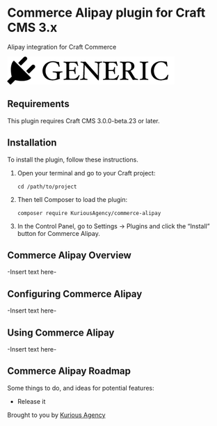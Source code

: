 # Commerce Alipay plugin for Craft CMS 3.x

Alipay integration for Craft Commerce

![Screenshot](resources/img/plugin-logo.png)

## Requirements

This plugin requires Craft CMS 3.0.0-beta.23 or later.

## Installation

To install the plugin, follow these instructions.

1.  Open your terminal and go to your Craft project:

        cd /path/to/project

2.  Then tell Composer to load the plugin:

        composer require KuriousAgency/commerce-alipay

3.  In the Control Panel, go to Settings → Plugins and click the “Install” button for Commerce Alipay.

## Commerce Alipay Overview

-Insert text here-

## Configuring Commerce Alipay

-Insert text here-

## Using Commerce Alipay

-Insert text here-

## Commerce Alipay Roadmap

Some things to do, and ideas for potential features:

-   Release it

Brought to you by [Kurious Agency](https://kurious.agency)
